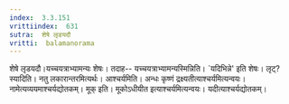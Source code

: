 ```yaml
---
index:  3.3.151
vrittiindex:  631
sutra:  शेषे लृडयदौ
vritti:  balamanorama 
---
```


शेषे लृडयदौ।यच्चयत्राभ्यामन्यः शेषः। तदाह-- यच्चयत्राभ्यामन्यस्मिन्निति। `यदिभिन्ने' इति शेषः। लृट्?स्यादिति। नतु लकारान्तरमित्यर्थः। आश्चर्यमिति। अन्धः कृष्णं द्रक्ष्यतीत्याश्चर्यमित्यन्वयः। नामेत्यव्ययमाश्चर्यद्योतकम्। मूक् इति। मूकोऽधीयीत इत्याश्चर्यमित्यन्वयः। यदीत्याश्चर्यद्योतकम्। 

